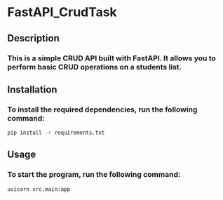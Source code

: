 # FastAPI_CrudTask

## Description
### This is a simple CRUD API built with FastAPI. It allows you to perform basic CRUD operations on a students list.

## Installation
### To install the required dependencies, run the following command:
```bash
pip install -r requirements.txt
```
## Usage
### To start the program, run the following command:
```bash
uvicorn src.main:app  
```